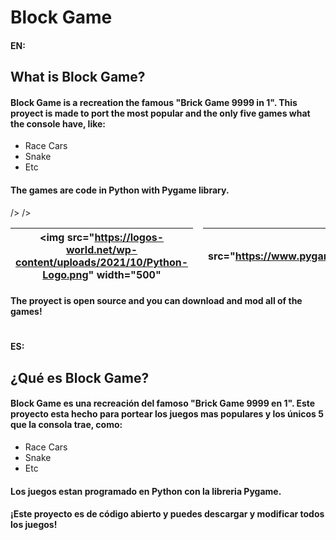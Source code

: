 # Block Game

#### __EN:__
## What is Block Game?

#### Block Game is a recreation the famous "Brick Game 9999 in 1". This proyect is made to port the most popular and the only five games what the console have, like:

- Race Cars 
- Snake
- Etc

#### The games are code in __Python__ with __Pygame__ library.

| <img src="https://logos-world.net/wp-content/uploads/2021/10/Python-Logo.png" width="500" <td style="visibility: hidden; border: none;"></td> /> | <img src="https://www.pygame.org/docs/_images/pygame_lofi.png" width="500" <td style="visibility: hidden; border: none;"></td> /> |
|----------------------------------------------------------------------------------------------|-------------------------------------------------------------------------------|


#### The proyect is open source and you can download and mod all of the games!

#

#### __ES:__

## ¿Qué es Block Game?

#### Block Game es una recreación del famoso "Brick Game 9999 en 1". Este proyecto esta hecho para portear los juegos mas populares y los únicos 5 que la consola trae, como:

- Race Cars 
- Snake
- Etc

#### Los juegos estan programado en __Python__ con la libreria __Pygame__.

#### ¡Este proyecto es de código abierto y puedes descargar y modificar todos los juegos!


